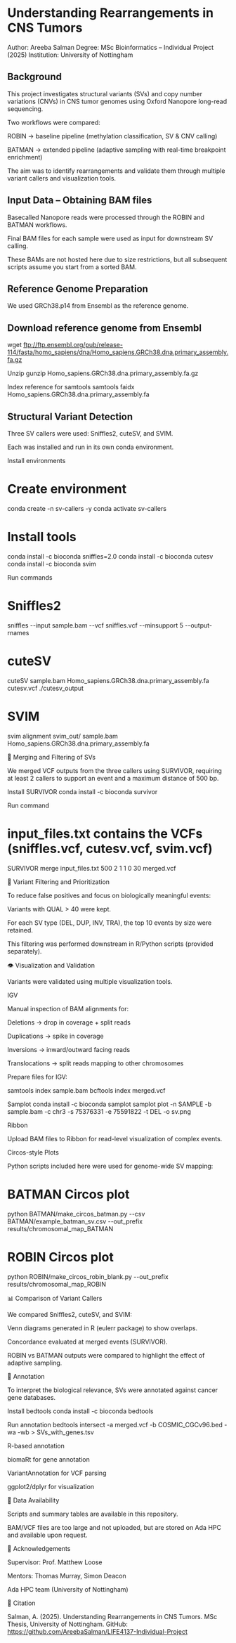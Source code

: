 # Understanding Rearrangements in CNS Tumors

Author: Areeba Salman
Degree: MSc Bioinformatics – Individual Project (2025)
Institution: University of Nottingham

## Background

This project investigates structural variants (SVs) and copy number variations (CNVs) in CNS tumor genomes using Oxford Nanopore long-read sequencing.

Two workflows were compared:

ROBIN → baseline pipeline (methylation classification, SV & CNV calling)

BATMAN → extended pipeline (adaptive sampling with real-time breakpoint enrichment)

The aim was to identify rearrangements and validate them through multiple variant callers and visualization tools.

## Input Data – Obtaining BAM files

Basecalled Nanopore reads were processed through the ROBIN and BATMAN workflows.

Final BAM files for each sample were used as input for downstream SV calling.

These BAMs are not hosted here due to size restrictions, but all subsequent scripts assume you start from a sorted BAM.

## Reference Genome Preparation

We used GRCh38.p14 from Ensembl as the reference genome.

## Download reference genome from Ensembl
wget ftp://ftp.ensembl.org/pub/release-114/fasta/homo_sapiens/dna/Homo_sapiens.GRCh38.dna.primary_assembly.fa.gz

Unzip
gunzip Homo_sapiens.GRCh38.dna.primary_assembly.fa.gz

Index reference for samtools
samtools faidx Homo_sapiens.GRCh38.dna.primary_assembly.fa

## Structural Variant Detection

Three SV callers were used: Sniffles2, cuteSV, and SVIM.

Each was installed and run in its own conda environment.

Install environments
# Create environment
conda create -n sv-callers -y
conda activate sv-callers

# Install tools
conda install -c bioconda sniffles=2.0
conda install -c bioconda cutesv
conda install -c bioconda svim

Run commands
# Sniffles2
sniffles --input sample.bam --vcf sniffles.vcf --minsupport 5 --output-rnames

# cuteSV
cuteSV sample.bam Homo_sapiens.GRCh38.dna.primary_assembly.fa cutesv.vcf ./cutesv_output

# SVIM
svim alignment svim_out/ sample.bam Homo_sapiens.GRCh38.dna.primary_assembly.fa

🔗 Merging and Filtering of SVs

We merged VCF outputs from the three callers using SURVIVOR, requiring at least 2 callers to support an event and a maximum distance of 500 bp.

Install SURVIVOR
conda install -c bioconda survivor

Run command
# input_files.txt contains the VCFs (sniffles.vcf, cutesv.vcf, svim.vcf)
SURVIVOR merge input_files.txt 500 2 1 1 0 30 merged.vcf

🎯 Variant Filtering and Prioritization

To reduce false positives and focus on biologically meaningful events:

Variants with QUAL > 40 were kept.

For each SV type (DEL, DUP, INV, TRA), the top 10 events by size were retained.

This filtering was performed downstream in R/Python scripts (provided separately).

👁 Visualization and Validation

Variants were validated using multiple visualization tools.

IGV

Manual inspection of BAM alignments for:

Deletions → drop in coverage + split reads

Duplications → spike in coverage

Inversions → inward/outward facing reads

Translocations → split reads mapping to other chromosomes

Prepare files for IGV:

samtools index sample.bam
bcftools index merged.vcf

Samplot
conda install -c bioconda samplot
samplot plot -n SAMPLE -b sample.bam -c chr3 -s 75376331 -e 75591822 -t DEL -o sv.png

Ribbon

Upload BAM files to Ribbon
 for read-level visualization of complex events.

Circos-style Plots

Python scripts included here were used for genome-wide SV mapping:

# BATMAN Circos plot
python BATMAN/make_circos_batman.py --csv BATMAN/example_batman_sv.csv --out_prefix results/chromosomal_map_BATMAN

# ROBIN Circos plot
python ROBIN/make_circos_robin_blank.py --out_prefix results/chromosomal_map_ROBIN

📊 Comparison of Variant Callers

We compared Sniffles2, cuteSV, and SVIM:

Venn diagrams generated in R (eulerr package) to show overlaps.

Concordance evaluated at merged events (SURVIVOR).

ROBIN vs BATMAN outputs were compared to highlight the effect of adaptive sampling.

🧬 Annotation

To interpret the biological relevance, SVs were annotated against cancer gene databases.

Install bedtools
conda install -c bioconda bedtools

Run annotation
bedtools intersect -a merged.vcf -b COSMIC_CGCv96.bed -wa -wb > SVs_with_genes.tsv

R-based annotation

biomaRt for gene annotation

VariantAnnotation for VCF parsing

ggplot2/dplyr for visualization

📜 Data Availability

Scripts and summary tables are available in this repository.

BAM/VCF files are too large and not uploaded, but are stored on Ada HPC and available upon request.

🙏 Acknowledgements

Supervisor: Prof. Matthew Loose

Mentors: Thomas Murray, Simon Deacon

Ada HPC team (University of Nottingham)

📌 Citation

Salman, A. (2025). Understanding Rearrangements in CNS Tumors. MSc Thesis, University of Nottingham.
GitHub: https://github.com/AreebaSalman/LIFE4137-Individual-Project
